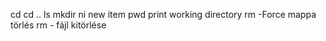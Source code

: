 cd
cd ..
ls 
mkdir
ni new item
pwd print working directory
rm -Force mappa törlés
rm - fájl kitörlése


